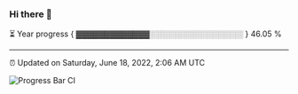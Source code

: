 ### Hi there 👋

⏳ Year progress { ▓▓▓▓▓▓▓▓▓▓▓▓▓░░░░░░░░░░░░░░░░░ } 46.05 %

---

⏰ Updated on Saturday, June 18, 2022, 2:06 AM UTC

![Progress Bar CI](https://github.com/arthurbuhl/arthurbuhl/workflows/Progress%20Bar%20CI/badge.svg)
